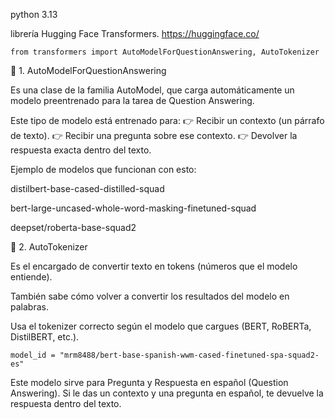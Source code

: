 python 3.13

librería Hugging Face Transformers.
https://huggingface.co/

```
from transformers import AutoModelForQuestionAnswering, AutoTokenizer

```

🔎 1. AutoModelForQuestionAnswering

Es una clase de la familia AutoModel, que carga automáticamente un modelo preentrenado para la tarea de Question Answering.

Este tipo de modelo está entrenado para:
👉 Recibir un contexto (un párrafo de texto).
👉 Recibir una pregunta sobre ese contexto.
👉 Devolver la respuesta exacta dentro del texto.

Ejemplo de modelos que funcionan con esto:

distilbert-base-cased-distilled-squad

bert-large-uncased-whole-word-masking-finetuned-squad

deepset/roberta-base-squad2

🔎 2. AutoTokenizer

Es el encargado de convertir texto en tokens (números que el modelo entiende).

También sabe cómo volver a convertir los resultados del modelo en palabras.

Usa el tokenizer correcto según el modelo que cargues (BERT, RoBERTa, DistilBERT, etc.).

```
model_id = "mrm8488/bert-base-spanish-wwm-cased-finetuned-spa-squad2-es"
```

Este modelo sirve para Pregunta y Respuesta en español (Question Answering).
Si le das un contexto y una pregunta en español, te devuelve la respuesta dentro del texto.
